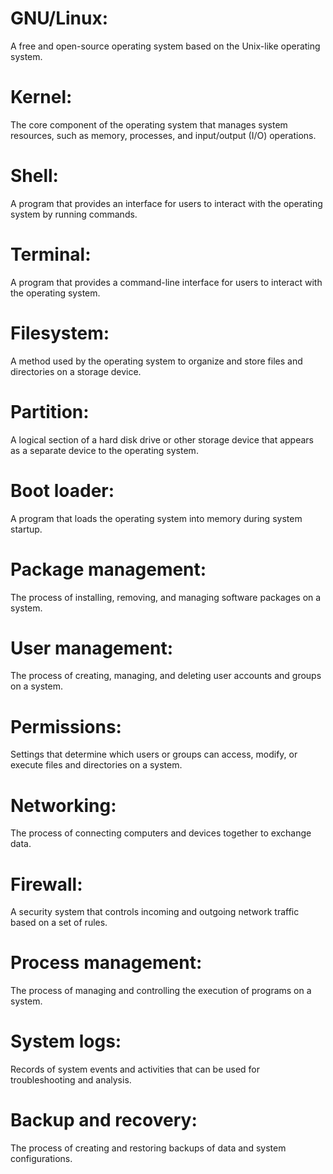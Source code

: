 # GNU/Linux:
A free and open-source operating system based on the Unix-like operating system.

# Kernel:
The core component of the operating system that manages system resources, such as memory, processes, and input/output (I/O) operations.

# Shell: 
A program that provides an interface for users to interact with the operating system by running commands.

# Terminal: 
A program that provides a command-line interface for users to interact with the operating system.

# Filesystem: 
A method used by the operating system to organize and store files and directories on a storage device.

# Partition: 
A logical section of a hard disk drive or other storage device that appears as a separate device to the operating system.

# Boot loader: 
A program that loads the operating system into memory during system startup.

# Package management: 
The process of installing, removing, and managing software packages on a system.

# User management: 
The process of creating, managing, and deleting user accounts and groups on a system.

# Permissions: 
Settings that determine which users or groups can access, modify, or execute files and directories on a system.

# Networking: 
The process of connecting computers and devices together to exchange data.

# Firewall: 
A security system that controls incoming and outgoing network traffic based on a set of rules.

# Process management: 
The process of managing and controlling the execution of programs on a system.

# System logs: 
Records of system events and activities that can be used for troubleshooting and analysis.

# Backup and recovery: 
The process of creating and restoring backups of data and system configurations.
